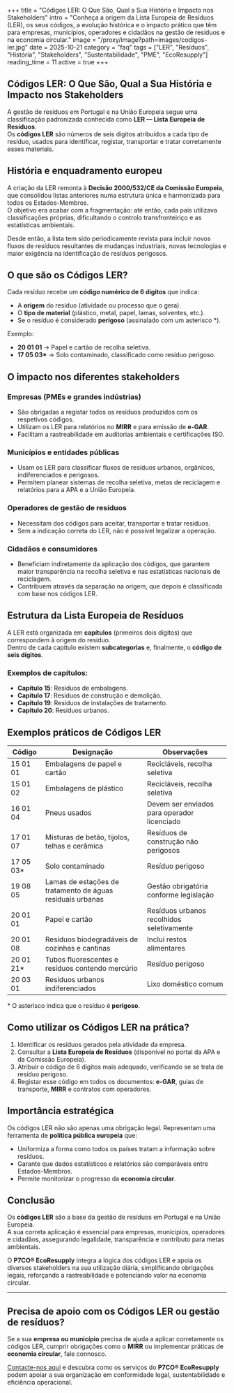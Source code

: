 +++
title = "Códigos LER: O Que São, Qual a Sua História e Impacto nos Stakeholders"
intro = "Conheça a origem da Lista Europeia de Resíduos (LER), os seus códigos, a evolução histórica e o impacto prático que têm para empresas, municípios, operadores e cidadãos na gestão de resíduos e na economia circular."
image = "/proxy/image?path=images/codigos-ler.jpg"
date = 2025-10-21
category = "faq"
tags = ["LER", "Resíduos", "História", "Stakeholders", "Sustentabilidade", "PME", "EcoResupply"]
reading_time = 11
active = true
+++

## Códigos LER: O Que São, Qual a Sua História e Impacto nos Stakeholders

A gestão de resíduos em Portugal e na União Europeia segue uma classificação padronizada conhecida como **LER — Lista Europeia de Resíduos**.  
Os **códigos LER** são números de seis dígitos atribuídos a cada tipo de resíduo, usados para identificar, registar, transportar e tratar corretamente esses materiais.

## História e enquadramento europeu

A criação da LER remonta à **Decisão 2000/532/CE da Comissão Europeia**, que consolidou listas anteriores numa estrutura única e harmonizada para todos os Estados-Membros.  
O objetivo era acabar com a fragmentação: até então, cada país utilizava classificações próprias, dificultando o controlo transfronteiriço e as estatísticas ambientais.  

Desde então, a lista tem sido periodicamente revista para incluir novos fluxos de resíduos resultantes de mudanças industriais, novas tecnologias e maior exigência na identificação de resíduos perigosos.  

## O que são os Códigos LER?

Cada resíduo recebe um **código numérico de 6 dígitos** que indica:

- A **origem** do resíduo (atividade ou processo que o gera).  
- O **tipo de material** (plástico, metal, papel, lamas, solventes, etc.).  
- Se o resíduo é considerado **perigoso** (assinalado com um asterisco *).  

Exemplo:  
- **20 01 01** → Papel e cartão de recolha seletiva.  
- **17 05 03\*** → Solo contaminado, classificado como resíduo perigoso.  

## O impacto nos diferentes stakeholders

### Empresas (PMEs e grandes indústrias)  
- São obrigadas a registar todos os resíduos produzidos com os respetivos códigos.  
- Utilizam os LER para relatórios no **MIRR** e para emissão de **e-GAR**.  
- Facilitam a rastreabilidade em auditorias ambientais e certificações ISO.  

### Municípios e entidades públicas  
- Usam os LER para classificar fluxos de resíduos urbanos, orgânicos, indiferenciados e perigosos.  
- Permitem planear sistemas de recolha seletiva, metas de reciclagem e relatórios para a APA e a União Europeia.  

### Operadores de gestão de resíduos  
- Necessitam dos códigos para aceitar, transportar e tratar resíduos.  
- Sem a indicação correta do LER, não é possível legalizar a operação.  

### Cidadãos e consumidores  
- Beneficiam indiretamente da aplicação dos códigos, que garantem maior transparência na recolha seletiva e nas estatísticas nacionais de reciclagem.  
- Contribuem através da separação na origem, que depois é classificada com base nos códigos LER.  

## Estrutura da Lista Europeia de Resíduos

A LER está organizada em **capítulos** (primeiros dois dígitos) que correspondem à origem do resíduo.  
Dentro de cada capítulo existem **subcategorias** e, finalmente, o **código de seis dígitos**.  

### Exemplos de capítulos:
- **Capítulo 15**: Resíduos de embalagens.  
- **Capítulo 17**: Resíduos de construção e demolição.  
- **Capítulo 19**: Resíduos de instalações de tratamento.  
- **Capítulo 20**: Resíduos urbanos.  

## Exemplos práticos de Códigos LER

| Código | Designação | Observações |
|--------|------------|-------------|
| 15 01 01 | Embalagens de papel e cartão | Recicláveis, recolha seletiva |
| 15 01 02 | Embalagens de plástico | Recicláveis, recolha seletiva |
| 16 01 04 | Pneus usados | Devem ser enviados para operador licenciado |
| 17 01 07 | Misturas de betão, tijolos, telhas e cerâmica | Resíduos de construção não perigosos |
| 17 05 03* | Solo contaminado | Resíduo perigoso |
| 19 08 05 | Lamas de estações de tratamento de águas residuais urbanas | Gestão obrigatória conforme legislação |
| 20 01 01 | Papel e cartão | Resíduos urbanos recolhidos seletivamente |
| 20 01 08 | Resíduos biodegradáveis de cozinhas e cantinas | Inclui restos alimentares |
| 20 01 21* | Tubos fluorescentes e resíduos contendo mercúrio | Resíduo perigoso |
| 20 03 01 | Resíduos urbanos indiferenciados | Lixo doméstico comum |

\* O asterisco indica que o resíduo é **perigoso**.

## Como utilizar os Códigos LER na prática?

1. Identificar os resíduos gerados pela atividade da empresa.  
2. Consultar a **Lista Europeia de Resíduos** (disponível no portal da APA e da Comissão Europeia).  
3. Atribuir o código de 6 dígitos mais adequado, verificando se se trata de resíduo perigoso.  
4. Registar esse código em todos os documentos: **e-GAR**, guias de transporte, **MIRR** e contratos com operadores.  

## Importância estratégica

Os códigos LER não são apenas uma obrigação legal. Representam uma ferramenta de **política pública europeia** que:  
- Uniformiza a forma como todos os países tratam a informação sobre resíduos.  
- Garante que dados estatísticos e relatórios são comparáveis entre Estados-Membros.  
- Permite monitorizar o progresso da **economia circular**.  

## Conclusão

Os **códigos LER** são a base da gestão de resíduos em Portugal e na União Europeia.  
A sua correta aplicação é essencial para empresas, municípios, operadores e cidadãos, assegurando legalidade, transparência e contributo para metas ambientais.  

O **P7CO® EcoResupply** integra a lógica dos códigos LER e apoia os diversos stakeholders na sua utilização diária, simplificando obrigações legais, reforçando a rastreabilidade e potenciando valor na economia circular.  

---

## Precisa de apoio com os Códigos LER ou gestão de resíduos?

Se a sua **empresa ou município** precisa de ajuda a aplicar corretamente os códigos LER, cumprir obrigações como o **MIRR** ou implementar práticas de **economia circular**, fale connosco.  

[Contacte-nos aqui](/pt/home/contact) e descubra como os serviços do **P7CO® EcoResupply** podem apoiar a sua organização em conformidade legal, sustentabilidade e eficiência operacional.
